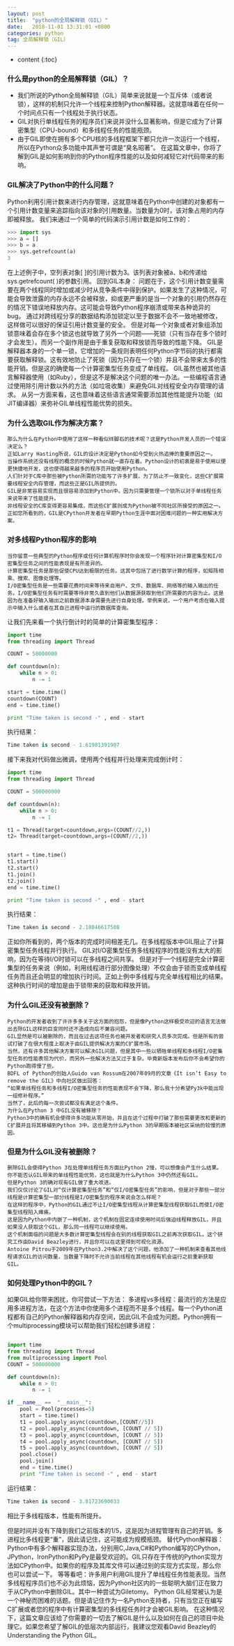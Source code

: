 ```yaml
---
layout: post
title:  "python的全局解释锁（GIL）"
date:   2018-11-01 13:31:01 +0800
categories: python
tag: 全局解释锁（GIL）
---
```


* content
{:toc}

### 什么是python的全局解释锁（GIL）？

- 我们所说的Python全局解释锁（GIL）简单来说就是一个互斥体（或者说锁），这样的机制只允许一个线程来控制Python解释器。这就意味着在任何一个时间点只有一个线程处于执行状态。
- GIL对执行单线程任务的程序员们来说并没什么显著影响，但是它成为了计算密集型（CPU-bound）和多线程任务的性能瓶颈。
- 由于GIL即使在拥有多个CPU核的多线程框架下都只允许一次运行一个线程，所以在Python众多功能中其声誉可谓是“臭名昭著”。
在这篇文章中，你将了解到GIL是如何影响到你的Python程序性能的以及如何减轻它对代码带来的影响。

### GIL解决了Python中的什么问题？

Python利用引用计数来进行内存管理，这就意味着在Python中创建的对象都有一个引用计数变量来追踪指向该对象的引用数量。当数量为0时，该对象占用的内存即被释放。
我们来通过一个简单的代码演示引用计数是如何工作的：
```python
>>> import sys
>>> a = []
>>> b = a
>>> sys.getrefcount(a)
3
```
在上述例子中，空列表对象[ ]的引用计数为3。该列表对象被a、b和传递给sys.getrefcount( )的参数引用。
回到GIL本身：
	问题在于，这个引用计数变量需要在两个线程同时增加或减少时从竞争条件中得到保护。如果发生了这种情况，可能会导致泄露的内存永远不会被释放，抑或更严重的是当一个对象的引用仍然存在的情况下错误地释放内存。这可能会导致Python程序崩溃或带来各种诡异的bug。
	通过对跨线程分享的数据结构添加锁定以至于数据不会不一致地被修改，这样做可以很好的保证引用计数变量的安全。
	但是对每一个对象或者对象组添加锁意味着会存在多个锁这也就导致了另外一个问题——死锁（只有当存在多个锁时才会发生）。而另一个副作用是由于重复获取和释放锁而导致的性能下降。
	GIL是解释器本身的一个单一锁，它增加的一条规则表明任何Python字节码的执行都需要获取解释锁。这有效地防止了死锁（因为只存在一个锁）并且不会带来太多的性能开销。但是这的确使每一个计算密集型任务变成了单线程。
	GIL虽然也被其他语言解释器使用（如Ruby），但是这不是解决这个问题的唯一办法。一些编程语言通过使用除引用计数以外的方法（如垃圾收集）来避免GIL对线程安全内存管理的请求。
	从另一方面来看，这也意味着这些语言通常需要添加其他性能提升功能（如JIT编译器）来弥补GIL单线程性能优势的损失。

### 为什么选取GIL作为解决方案？
	那么为什么在Python中使用了这样一种看似绊脚石的技术呢？这是Python开发人员的一个错误决定么？
	正如Larry Hasting所说，GIL的设计决定是Python如今受到火热追捧的重要原因之一。
	当操作系统还没有线程的概念的时候Python就一直存在着。Python设计的初衷是易于使用以便更快捷地开发，这也使得越来越多的程序员开始使用Python。
	人们针对于C库中那些被Python所需的功能写了许多扩展，为了防止不一致变化，这些C扩展需要线程安全内存管理，而这些正是GIL所提供的。
	GIL是非常容易实现而且很容易添加到Python中。因为只需要管理一个锁所以对于单线程任务来说带来了性能提升。
	非线程安全的C库变得更容易集成，而这些C扩展则成为Python被不同社区所接受的原因之一。
	正如您所看到的，GIL是CPython开发者在早期Python生涯中面对困难问题的一种实用解决方案。

### 对多线程Python程序的影响

	当你留意一些典型的Python程序或任何计算机程序时你会发现一个程序针对计算密集型和I/O密集型任务之间的性能表现是有所差异的。
	计算密集型任务是那些促使CPU达到极限的任务。这其中包括了进行数学计算的程序，如矩阵相乘、搜索、图像处理等。
	I/O密集型任务是一些需要花费时间来等待来自用户、文件、数据库、网络等的输入输出的任务。I/O密集型任务有时需要等待非常久直到他们从数据源获取到他们所需要的内容为止。这是因为在准备好输入输出之前数据源本身需要先进行自身处理。举例来说，一个用户考虑在输入提示中输入什么或者在其自己进程中运行的数据库查询。

 让我们先来看一个执行倒计时的简单的计算密集型程序：
```python
import time
from threading import Thread

COUNT = 50000000

def countdown(n):
    while n > 0:
        n -= 1

start = time.time()
countdown(COUNT)
end = time.time()

print "Time taken is second -" , end - start
```
执行结果：
```python
Time taken is second - 1.61981391907
```

接下来我对代码做出微调，使用两个线程并行处理来完成倒计时：
```python
import time
from threading import Thread

COUNT = 500000000

def countdown(n):
    while n > 0:
        n -= 1

t1 = Thread(target=countdown,args=(COUNT//2,))
t2= Thread(target=countdown,args=(COUNT//2,))


start = time.time()
t1.start()
t2.start()
t1.join()
t2.join()
end = time.time()

print "Time taken is second -" , end - start
```
执行结果：
```python
Time taken is second - 2.18046617508
```
正如你所看到的，两个版本的完成时间相差无几。在多线程版本中GIL阻止了计算密集型任务线程并行执行。
GIL对I/O密集型任务多线程程序的性能没有太大的影响，因为在等待I/O时锁可以在多线程之间共享。
但是对于一个线程是完全计算密集型的任务来说（例如，利用线程进行部分图像处理）不仅会由于锁而变成单线程任务而且还会明显的增加执行时间。正如上例中多线程与完全单线程相比的结果。
这种执行时间的增加是由于锁带来的获取和释放开销。

### 为什么GIL还没有被删除？

	Python的开发者收到了许许多多关于这方面的抱怨，但是像Python这样极受欢迎的语言无法做出去除GIL这样的巨变同时还不造成向后不兼容问题。
	GIL显然是可以被删除的，而且在过去这项任务也被开发者和研究人员多次完成。但是所有的尝试打破了在很大程度上取决于由GIL提供解决方案的C扩展市场。
	当然，还有许多其他解决方案可以解决GIL问题，但是其中一些以牺牲单线程和多线程I/O密集型任务的性能表现为代价，而另外一些解决方法又过于复杂。毕竟新版本发布后你不会希望你的Python跑得慢了些。
	BDFL of Python的创始人Guido van Rossum在2007年09月的文章《It isn’t Easy to remove the GIL》中向社区做出回答：
	“如果单线程任务和多线程I/O密集型任务的性能表现不会下降，那么我十分希望Py3k中能出现一组修补程序。”
	当然了，此后的每一次尝试都没有满足这个条件。
	为什么在Python 3 中GIL没有被移除？
	Python3中的确有机会使得许多功能从零开始，并且在这个过程中打破了那些需要更改和更新的C扩展并且将其移植到Python 3中。这也是为什么Python 3的早期版本被社区采纳的较慢的原因。

### 但是为什么GIL没有被删除？
	删除GIL会使得Python 3在处理单线程任务方面比Python 2慢，可以想像会产生什么结果。你不能否认GIL带来的单线程性能优势，这也就是为什么Python 3中仍然还有GIL。
	但是Python 3的确对现有GIL做了重大改进。
	我们仅仅讨论了GIL对“仅计算密集型任务”和“仅I/O密集型任务”的影响，但是对于那些一部分线程是计算密集型一部分线程是I/O密集型的程序来说会怎么样呢？
	在这样的程序中，Python的GIL通过不让I/O密集型线程从计算密集型线程获取GIL而使I/O密集型线程陷入瘫痪。
	这是因为Python中内嵌了一种机制，这个机制在固定连续使用时间后强迫线程释放GIL，并且如果没人获取这个GIL，那么同一线程可以继续使用。
	这个机制面临的问题是大多数计算密集型线程会在别的线程获取GIL之前再次获取GIL。这个研究工作由David Beazley进行，并且你可以在这里得到可视化资源。
	Antoine Pitrou于2009年在Python3.2中解决了这个问题，他添加了一种机制来查看其他线程请求GIL的访问数量，当数量下降时不允许当前线程在其他线程有机会运行之前重新获取GIL。

### 如何处理Python中的GIL？

如果GIL给你带来困扰，你可尝试一下方法：
多进程vs多线程：最流行的方法是应用多进程方法，在这个方法中你使用多个进程而不是多个线程。每一个Python进程都有自己的Python解释器和内存空间，因此GIL不会成为问题。Python拥有一个multiprocessing模块可以帮助我们轻松创建多进程：

```python

import time
from threading import Thread
from multiprocessing import Pool
COUNT = 500000000

def countdown(n):
    while n > 0:
        n -= 1

if __name__ ==  "__main__":
    pool = Pool(processes=5)
    start = time.time()
    t1 = pool.apply_async(countdown,[COUNT//5])
    t2 = pool.apply_async(countdown, [COUNT // 5])
    t3 = pool.apply_async(countdown, [COUNT // 5])
    t4 = pool.apply_async(countdown, [COUNT // 5])
    t5 = pool.apply_async(countdown, [COUNT // 5])
    pool.close()
    pool.join()
    end = time.time()
    print "Time taken is second -" , end - start
```
运行结果：
```python
Time taken is second - 3.81723690033
```
相比于多线程版本，性能有所提升。

但是时间并没有下降到我们之前版本的1/5，这是因为进程管理有自己的开销。多进程比多线程更“重”，因此请记住，这可能成为规模瓶颈。
替代Python解释器：Python中有多个解释器实现办法，分别用C,Java,C#和Python编写的CPython，JPython，IronPython和PyPy是最受欢迎的。GIL只存在于传统的Python实现方法如CPython中。如果你的程序及其库文件可以通过别的实现方式实现，那么你也可以尝试一下。
等等看吧：许多用户利用GIL提升了单线程任务性能表现。当然多线程程序员们也不必为此烦恼，因为Python社区内的一些聪明大脑们正在致力于从CPython中删除GIL。其中一种尝试为Giletomy。
Python GIL经常被认为是一个神秘而困难的话题。但是请记住作为一名Python支持者，只有当您正在编写C扩展或者您的程序中有计算密集型的多线程任务时才会被GIL影响。
在这种情况下，这篇文章应该给了你需要的一切去了解GIL是什么以及如何在自己的项目中处理它。如果您希望了解GIL的低层次内部运行，我建议您观看David Beazley的Understanding the Python GIL。
